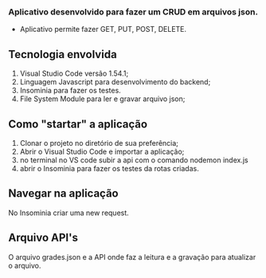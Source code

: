 ### Aplicativo desenvolvido para fazer um CRUD em arquivos json.

- Aplicativo permite fazer GET, PUT, POST, DELETE.




## Tecnologia envolvida

1. Visual Studio Code versão 1.54.1;
1. Linguagem Javascript para desenvolvimento do backend;
1. Insominia para fazer os testes.
1. File System Module para ler e gravar arquivo json;


## Como "startar" a aplicação
1. Clonar o projeto no diretório de sua preferência;
1. Abrir o Visual Studio Code e importar a aplicação;
1. no terminal no VS code subir a api com o comando nodemon index.js
1. abrir o Insominia para fazer os testes da rotas criadas.

## Navegar na aplicação

No Insominia criar uma new request.

## Arquivo API's

O arquivo grades.json e a API onde faz a leitura e a gravação para atualizar o arquivo.
